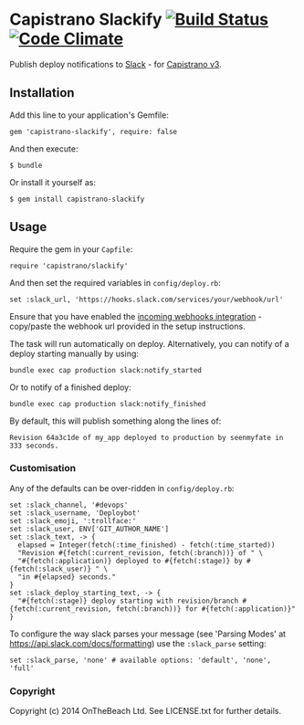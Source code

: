 # Capistrano Slackify [![Build Status](https://travis-ci.org/onthebeach/capistrano-slackify.svg)](https://travis-ci.org/onthebeach/capistrano-slackify) [![Code Climate](https://codeclimate.com/github/onthebeach/capistrano-slackify/badges/gpa.svg)](https://codeclimate.com/github/onthebeach/capistrano-slackify)

Publish deploy notifications to [Slack](https://slack.com) - for [Capistrano v3](https://github.com/capistrano/capistrano).

## Installation

Add this line to your application's Gemfile:

    gem 'capistrano-slackify', require: false

And then execute:

    $ bundle

Or install it yourself as:

    $ gem install capistrano-slackify

## Usage

Require the gem in your `Capfile`:

    require 'capistrano/slackify'

And then set the required variables in `config/deploy.rb`:

    set :slack_url, 'https://hooks.slack.com/services/your/webhook/url'

Ensure that you have enabled the [incoming webhooks integration](https://api.slack.com/) -
copy/paste the webhook url provided in the setup instructions.

The task will run automatically on deploy. Alternatively, you can notify of a deploy starting manually by using:

    bundle exec cap production slack:notify_started

Or to notify of a finished deploy:

    bundle exec cap production slack:notify_finished

By default, this will publish something along the lines of:

    Revision 64a3c1de of my_app deployed to production by seenmyfate in 333 seconds.

###  Customisation

Any of the defaults can be over-ridden in `config/deploy.rb`:

    set :slack_channel, '#devops'
    set :slack_username, 'Deploybot'
    set :slack_emoji, ':trollface:'
    set :slack_user, ENV['GIT_AUTHOR_NAME']
    set :slack_text, -> {
      elapsed = Integer(fetch(:time_finished) - fetch(:time_started))
      "Revision #{fetch(:current_revision, fetch(:branch))} of " \
      "#{fetch(:application)} deployed to #{fetch(:stage)} by #{fetch(:slack_user)} " \
      "in #{elapsed} seconds."
    }
    set :slack_deploy_starting_text, -> {
      "#{fetch(:stage)} deploy starting with revision/branch #{fetch(:current_revision, fetch(:branch))} for #{fetch(:application)}"
    }

To configure the way slack parses your message (see 'Parsing Modes' at https://api.slack.com/docs/formatting) use the `:slack_parse` setting:

    set :slack_parse, 'none' # available options: 'default', 'none', 'full'

### Copyright

Copyright (c) 2014 OnTheBeach Ltd. See LICENSE.txt for
further details.
